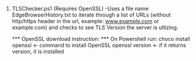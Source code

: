 1. TLSChecker.ps1 (Requires OpenSSL)
    -Uses a file name EdgeBrowserHistory.txt to  iterate through a list of URLs (without http/https header in the url, example: www.example.com or example.com) and checks to see TLS Version the server is utlizing.

    *** OpenSSL download instruction: ***
    On Powershell run:
        choco install openssl   <- command to install OpenSSL
        openssl version   <- if it returns version, it is installed